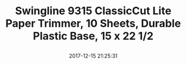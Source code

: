 ---
title: > #shorten me
  Swingline 9315 ClassicCut Lite Paper Trimmer, 10 Sheets, Durable Plastic Base, 15 x 22 1/2
name: >
  Swingline 9315 ClassicCut Lite Paper Trimmer, 10 Sheets, Durable Plastic Base, 15 x 22 1/2
date: "2017-12-15 21:25:31"
buy_now: "https://www.amazon.com/Swingline-9315-ClassicCut-Trimmer-Durable/dp/B00006IATI?psc=1&SubscriptionId=AKIAIA5RBQIWQVTCUEUQ&tag=coldcutdeals-20&linkCode=xm2&camp=2025&creative=165953&creativeASIN=B00006IATI"
description_markdown: >-

  - General purpose paper cutter with a guillotine style blade that is ideal for occasional use. It is sharp enough to accurately trim cardstock, construction paper and photos.

  - Cuts up to 10 sheets at once; 15 inch cutting length. Durable plastic construction makes paper trimmer lightweight and easily portable.

  - Alignment grid and dual scale ruler for precise measuring. Protective guard rail safety feature plus blade latch hook to lock blade


tweet_id_str: "941781289568555008"
price: "$62.99"
list_price: "$62.99"
deal_price: "$33.04"
you_save: "$29.95 (48%)"
asin: "B00006IATI"
image: "https://images-na.ssl-images-amazon.com/images/I/51thzb%2B7vJL.jpg"
---